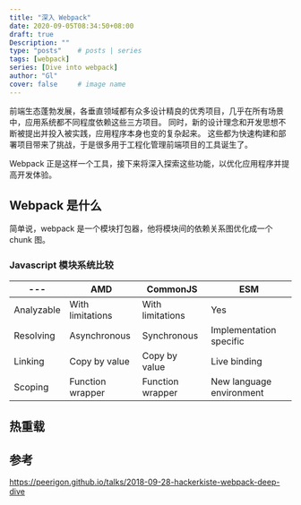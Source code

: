 ```yaml
---
title: "深入 Webpack"
date: 2020-09-05T08:34:50+08:00
draft: true
Description: ""
type: "posts"    # posts | series
tags: [webpack]
series: [Dive into webpack]
author: "Gl"
cover: false     # image name
---
```


前端生态蓬勃发展，各垂直领域都有众多设计精良的优秀项目，几乎在所有场景中，应用系统都不同程度依赖这些三方项目。
同时，新的设计理念和开发思想不断被提出并投入被实践，应用程序本身也变的复杂起来。
这些都为快速构建和部署项目带来了挑战，于是很多用于工程化管理前端项目的工具诞生了。

Webpack 正是这样一个工具，接下来将深入探索这些功能，以优化应用程序并提高开发体验。

## Webpack 是什么

简单说，webpack 是一个模块打包器，他将模块间的依赖关系图优化成一个 chunk 图。

### Javascript 模块系统比较

| ---        | AMD              | CommonJS         | ESM                      |
|------------|------------------|------------------|--------------------------|
| Analyzable | With limitations | With limitations | Yes                      |
| Resolving  | Asynchronous     | Synchronous      | Implementation specific  |
| Linking    | Copy by value    | Copy by value    | Live binding             |
| Scoping    | Function wrapper | Function wrapper | New language environment |

## 热重载

## 参考

https://peerigon.github.io/talks/2018-09-28-hackerkiste-webpack-deep-dive